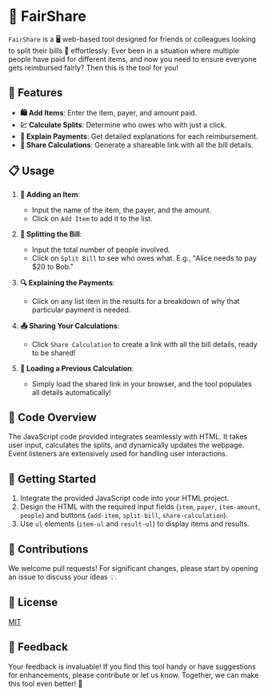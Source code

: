 # 🧾 FairShare

`FairShare` is a 🖥️ web-based tool designed for friends or colleagues looking to split their bills 💸 effortlessly. Ever been in a situation where multiple people have paid for different items, and now you need to ensure everyone gets reimbursed fairly? Then this is the tool for you!

## 🌟 Features

- **🛍️ Add Items**: Enter the item, payer, and amount paid.
- **💹 Calculate Splits**: Determine who owes who with just a click.
- **📖 Explain Payments**: Get detailed explanations for each reimbursement.
- **🔗 Share Calculations**: Generate a shareable link with all the bill details.

## 📋 Usage

1. **📝 Adding an Item**:
   - Input the name of the item, the payer, and the amount.
   - Click on `Add Item` to add it to the list.

2. **🧮 Splitting the Bill**:
   - Input the total number of people involved.
   - Click on `Split Bill` to see who owes what. E.g., "Alice needs to pay $20 to Bob."

3. **🔍 Explaining the Payments**:
   - Click on any list item in the results for a breakdown of why that particular payment is needed.

4. **📤 Sharing Your Calculations**:
   - Click `Share Calculation` to create a link with all the bill details, ready to be shared!

5. **🔄 Loading a Previous Calculation**:
   - Simply load the shared link in your browser, and the tool populates all details automatically!

## 💼 Code Overview

The JavaScript code provided integrates seamlessly with HTML. It takes user input, calculates the splits, and dynamically updates the webpage. Event listeners are extensively used for handling user interactions.

## 🚀 Getting Started

1. Integrate the provided JavaScript code into your HTML project.
2. Design the HTML with the required input fields (`item`, `payer`, `item-amount`, `people`) and buttons (`add-item`, `split-bill`, `share-calculation`).
3. Use `ul` elements (`item-ul` and `result-ul`) to display items and results.

## 🤝 Contributions

We welcome pull requests! For significant changes, please start by opening an issue to discuss your ideas 💡.

## 📜 License

[MIT](https://choosealicense.com/licenses/mit/)

## 📣 Feedback

Your feedback is invaluable! If you find this tool handy or have suggestions for enhancements, please contribute or let us know. Together, we can make this tool even better! 🎉

